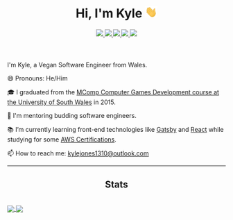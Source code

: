 <h1 align="center">
  Hi, I'm Kyle <img src="./assets/images/waving_hand.gif" width="28px">
</h1>


<!--Socials-->
<h5 align="center">
    <a href= "https://kylejones.io" title="Go to my website">
        <img width="28" src="https://img.icons8.com/material-outlined/30/689d6a/geography.png"/>
    </a>
    <a href="https://www.linkedin.com/in/kylejones1310/" title="Go to my LinkedIn Profile">
        <img width="28" src="https://img.icons8.com/material-outlined/30/689d6a/linkedin.png" />
    </a>
    <a href="https://stackoverflow.com/story/kylejones" title="Go to my Stack Overflow Profile">
        <img width="28" src="https://img.icons8.com/metro/26/689d6a/stackoverflow.png" />
    </a>
    <a href="https://kyle-jones.medium.com/" title="Go to my Medium Profile">
        <img width="28" src="https://img.icons8.com/ios-filled/30/689d6a/medium-new.png" />
    </a>
    <a href="https://www.buymeacoffee.com/KyleJones" title="Buy me a Coffee">
        <img width="28" src="https://img.icons8.com/material-outlined/30/689d6a/cafe.png" />
    </a>
</h5>

<br>

<!--About Me-->
<p align="left">
I'm Kyle, a Vegan Software Engineer from Wales.

😄 Pronouns: He/Him

🎓 I graduated from the <a href="https://www.southwales.ac.uk/courses/mcomp-computer-games-development.html" title="See the course overview">MComp Computer Games Development course at the University of South Wales</a> in 2015.

🌱 I'm mentoring budding software engineers.

📚 I’m currently learning front-end technologies like <a href="https://www.gatsbyjs.com/" title="Find out more about Gatsby here">Gatsby</a> and <a href="https://reactjs.org/" title="Find out more about React here">React</a> while studying for some <a href="https://www.youracclaim.com/users/kyle-jones.ca340517/badges" title="See my certifications">AWS Certifications</a>.

<!--📖 I'm reading-->

📫 How to reach me: <a href="mailto:kylejones1310@outlook.com">kylejones1310@outlook.com</a>
</p>

<hr>

<h2 align="center">
  Stats
</h2>

<br>

<div align="justify">
  <a href="https://github.com/anuraghazra/github-readme-stats" title="Go to Source">
    <img height=175 align="center" src="https://github-readme-stats.vercel.app/api?username=Kerl1310&theme=tokyonight&cache_seconds=86400" />
  </a>
  <a href="https://github.com/anuraghazra/github-readme-stats" title="Go to Source">
    <img height=175 align="center" src="https://github-readme-stats.vercel.app/api/top-langs/?username=Kerl1310&theme=tokyonight&langs_count=8&layout=compact&cache_seconds=86400" />
  </a>
</div>
